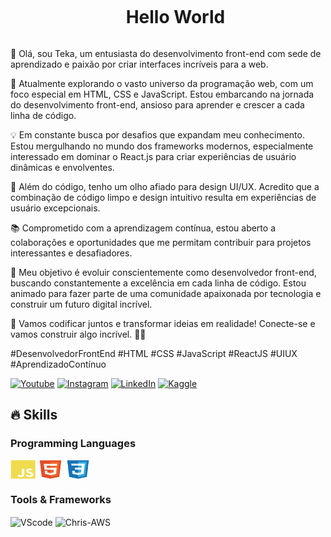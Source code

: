 <!--título-->
<div id="user-content-toc">
  <ul align="center">
    <summary><h1 style="display: inline-block">Hello World</h1></summary>
</div>

<!-- Presentation -->
<p>
  👋 Olá, sou Teka, um entusiasta do desenvolvimento front-end com sede de aprendizado e paixão por criar interfaces incríveis para a web.

🚀 Atualmente explorando o vasto universo da programação web, com um foco especial em HTML, CSS e JavaScript. Estou embarcando na jornada do desenvolvimento front-end, ansioso para aprender e crescer a cada linha de código.

💡 Em constante busca por desafios que expandam meu conhecimento. Estou mergulhando no mundo dos frameworks modernos, especialmente interessado em dominar o React.js para criar experiências de usuário dinâmicas e envolventes.

🎨 Além do código, tenho um olho afiado para design UI/UX. Acredito que a combinação de código limpo e design intuitivo resulta em experiências de usuário excepcionais.

📚 Comprometido com a aprendizagem contínua, estou aberto a colaborações e oportunidades que me permitam contribuir para projetos interessantes e desafiadores.

🌱 Meu objetivo é evoluir conscientemente como desenvolvedor front-end, buscando constantemente a excelência em cada linha de código. Estou animado para fazer parte de uma comunidade apaixonada por tecnologia e construir um futuro digital incrível.

💬 Vamos codificar juntos e transformar ideias em realidade! Conecte-se e vamos construir algo incrível. 🚀✨

#DesenvolvedorFrontEnd #HTML #CSS #JavaScript #ReactJS #UIUX #AprendizadoContínuo
</p>

<!-- Links -->
[![Youtube](https://img.shields.io/badge/YouTube-FF0000?style=for-the-badge&logo=youtube&logoColor=white)](https://[www.youtube.com/channel/UC177sCc63-aazx2T3n1LGWg](https://www.youtube.com/@Teka_Jose))
[![Instagram](https://img.shields.io/badge/Instagram-E4405F?style=for-the-badge&logo=instagram&logoColor=white)](https://www.instagram.com/toquinhaman/)
[![LinkedIn](https://img.shields.io/badge/LinkedIn-0077B5?style=for-the-badge&logo=linkedin&logoColor=white)](https://www.linkedin.com/in/christian-oliveira-925532257/)
[![Kaggle](https://img.shields.io/badge/Kaggle-20BEFF?style=for-the-badge&logo=Kaggle&logoColor=white)](https://www.kaggle.com/variablebee)

## 🔥 Skills
<!-- Skills: Programming Languages -->
  <div style="flex-basis: 48%;">
    <h3>Programming Languages</h3>
    <img align="center" alt="Js" height="30" width="40" src="https://raw.githubusercontent.com/devicons/devicon/master/icons/javascript/javascript-plain.svg">
    <img align="center" alt="HTML" height="30" width="40" src="https://raw.githubusercontent.com/devicons/devicon/master/icons/html5/html5-original.svg">
    <img align="center" alt="CSS" height="30" width="40" src="https://raw.githubusercontent.com/devicons/devicon/master/icons/css3/css3-original.svg">
  </div>
  
  <!-- Skills: Tools & Frameworks -->
  <div style="flex-basis: 48%;">
    <h3>Tools & Frameworks</h3>
    <img align="center" alt="VScode" height="30" width="40" src="https://cdn.jsdelivr.net/gh/devicons/devicon/icons/vscode/vscode-original.svg">
    <img align="center" alt="Chris-AWS" height="30" width="40" src="https://cdn.jsdelivr.net/gh/devicons/devicon/icons/git/git-original.svg">
  </div>
